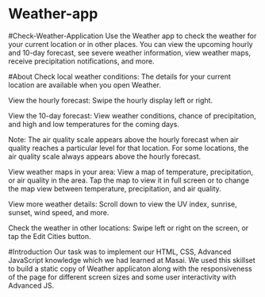 # Weather-app
#Check-Weather-Application
Use the Weather app to check the weather for your current location or in other places. You can view the upcoming hourly and 10-day forecast, see severe weather information, view weather maps, receive precipitation notifications, and more.

#About
Check local weather conditions: The details for your current location are available when you open Weather.

View the hourly forecast: Swipe the hourly display left or right.

View the 10-day forecast: View weather conditions, chance of precipitation, and high and low temperatures for the coming days.

Note: The air quality scale appears above the hourly forecast when air quality reaches a particular level for that location. For some locations, the air quality scale always appears above the hourly forecast.

View weather maps in your area: View a map of temperature, precipitation, or air quality in the area. Tap the map to view it in full screen or to change the map view between temperature, precipitation, and air quality.

View more weather details: Scroll down to view the UV index, sunrise, sunset, wind speed, and more.

Check the weather in other locations: Swipe left or right on the screen, or tap the Edit Cities button.


#Introduction
Our task was to implement our HTML, CSS, Advanced JavaScript knowledge which we had learned at Masai. We used this skillset to build a static copy of Weather applicaton along with the responsiveness of the page for different screen sizes and some user interactivity with Advanced JS.
